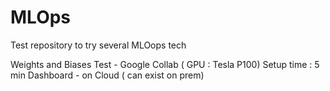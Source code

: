 # MLOps
Test repository to try several MLOops tech

Weights and Biases Test - Google Collab ( GPU : Tesla P100)
Setup time : 5 min
Dashboard - on Cloud ( can exist on prem)

